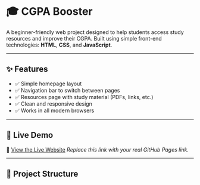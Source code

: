 # 🎓 CGPA Booster

A beginner-friendly web project designed to help students access study resources and improve their CGPA. Built using simple front-end technologies: **HTML**, **CSS**, and **JavaScript**.

---

## ✨ Features

- ✅ Simple homepage layout
- ✅ Navigation bar to switch between pages
- ✅ Resources page with study material (PDFs, links, etc.)
- ✅ Clean and responsive design
- ✅ Works in all modern browsers

---

## 🚀 Live Demo

🔗 [View the Live Website](https://yourusername.github.io/cgpa-booster/)
_Replace this link with your real GitHub Pages link._

---

## 📁 Project Structure

